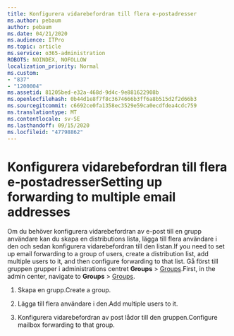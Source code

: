 ```yaml
---
title: Konfigurera vidarebefordran till flera e-postadresser
ms.author: pebaum
author: pebaum
ms.date: 04/21/2020
ms.audience: ITPro
ms.topic: article
ms.service: o365-administration
ROBOTS: NOINDEX, NOFOLLOW
localization_priority: Normal
ms.custom:
- "837"
- "1200004"
ms.assetid: 81205bed-e32a-468d-9d4c-9e881622908b
ms.openlocfilehash: 0b44d1e8f7f8c3674666b3ff6a8b515d2f2d66b3
ms.sourcegitcommit: c6692ce0fa1358ec3529e59ca0ecdfdea4cdc759
ms.translationtype: MT
ms.contentlocale: sv-SE
ms.lasthandoff: 09/15/2020
ms.locfileid: "47798862"
---
```

# <a name="setting-up-forwarding-to-multiple-email-addresses"></a><span data-ttu-id="b7b43-102">Konfigurera vidarebefordran till flera e-postadresser</span><span class="sxs-lookup"><span data-stu-id="b7b43-102">Setting up forwarding to multiple email addresses</span></span>

<span data-ttu-id="b7b43-103">Om du behöver konfigurera vidarebefordran av e-post till en grupp användare kan du skapa en distributions lista, lägga till flera användare i den och sedan konfigurera vidarebefordran till den listan.</span><span class="sxs-lookup"><span data-stu-id="b7b43-103">If you need to set up email forwarding to a group of users, create a distribution list, add multiple users to it, and then configure forwarding to that list.</span></span> <span data-ttu-id="b7b43-104">Gå först till gruppen grupper i administrations centret **Groups**  >  [Groups](https://portal.office.com/adminportal/home#/groups).</span><span class="sxs-lookup"><span data-stu-id="b7b43-104">First, in the admin center, navigate to **Groups** > [Groups](https://portal.office.com/adminportal/home#/groups).</span></span>
  
1. <span data-ttu-id="b7b43-105">Skapa en grupp.</span><span class="sxs-lookup"><span data-stu-id="b7b43-105">Create a group.</span></span>

2. <span data-ttu-id="b7b43-106">Lägga till flera användare i den.</span><span class="sxs-lookup"><span data-stu-id="b7b43-106">Add multiple users to it.</span></span>

3. <span data-ttu-id="b7b43-107">Konfigurera vidarebefordran av post lådor till den gruppen.</span><span class="sxs-lookup"><span data-stu-id="b7b43-107">Configure mailbox forwarding to that group.</span></span>
